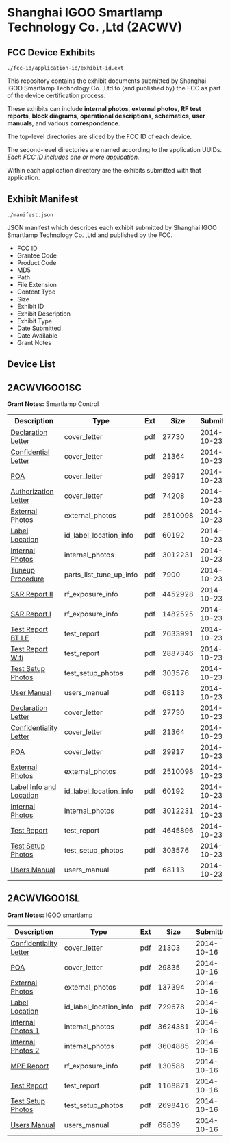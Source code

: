 # Shanghai IGOO Smartlamp Technology Co. ,Ltd (2ACWV)
## FCC Device Exhibits

```
./fcc-id/application-id/exhibit-id.ext
```

This repository contains the exhibit documents submitted by Shanghai IGOO Smartlamp Technology Co. ,Ltd to (and published by) the FCC as part of the device certification process.

These exhibits can include **internal photos**, **external photos**, **RF test reports**, **block diagrams**, **operational descriptions**, **schematics**, **user manuals**, and various **correspondence**.

The top-level directories are sliced by the FCC ID of each device.

The second-level directories are named according to the application UUIDs. *Each FCC ID includes one or more application.*

Within each application directory are the exhibits submitted with that application. 

## Exhibit Manifest

```
./manifest.json
```

JSON manifest which describes each exhibit submitted by Shanghai IGOO Smartlamp Technology Co. ,Ltd and published by the FCC.

- FCC ID
- Grantee Code
- Product Code
- MD5
- Path
- File Extension
- Content Type
- Size
- Exhibit ID
- Exhibit Description
- Exhibit Type
- Date Submitted
- Date Available
- Grant Notes

## Device List
## 2ACWVIGOO1SC
**Grant Notes:** Smartlamp Control

| Description | Type | Ext | Size | Submitted | Available |
| ----------- | ---- | --- | ---- | --------- | --------- |
| [Declaration Letter](2ACWVIGOO1SC/8fba15c31ccbbf10e350d7f9aeba20c1/2425319.pdf) | cover_letter | pdf | 27730 | 2014-10-23 | 2014-10-23 |
| [Confidential Letter](2ACWVIGOO1SC/8fba15c31ccbbf10e350d7f9aeba20c1/2425321.pdf) | cover_letter | pdf | 21364 | 2014-10-23 | 2014-10-23 |
| [POA](2ACWVIGOO1SC/8fba15c31ccbbf10e350d7f9aeba20c1/2425322.pdf) | cover_letter | pdf | 29917 | 2014-10-23 | 2014-10-23 |
| [Authorization Letter](2ACWVIGOO1SC/8fba15c31ccbbf10e350d7f9aeba20c1/2425341.pdf) | cover_letter | pdf | 74208 | 2014-10-23 | 2014-10-23 |
| [External Photos](2ACWVIGOO1SC/8fba15c31ccbbf10e350d7f9aeba20c1/2425325.pdf) | external_photos | pdf | 2510098 | 2014-10-23 | 2014-10-23 |
| [Label Location](2ACWVIGOO1SC/8fba15c31ccbbf10e350d7f9aeba20c1/2425320.pdf) | id_label_location_info | pdf | 60192 | 2014-10-23 | 2014-10-23 |
| [Internal Photos](2ACWVIGOO1SC/8fba15c31ccbbf10e350d7f9aeba20c1/2425326.pdf) | internal_photos | pdf | 3012231 | 2014-10-23 | 2014-10-23 |
| [Tuneup Procedure](2ACWVIGOO1SC/8fba15c31ccbbf10e350d7f9aeba20c1/2425342.pdf) | parts_list_tune_up_info | pdf | 7900 | 2014-10-23 | 2014-10-23 |
| [SAR Report II](2ACWVIGOO1SC/8fba15c31ccbbf10e350d7f9aeba20c1/2425323.pdf) | rf_exposure_info | pdf | 4452928 | 2014-10-23 | 2014-10-23 |
| [SAR Report I](2ACWVIGOO1SC/8fba15c31ccbbf10e350d7f9aeba20c1/2425324.pdf) | rf_exposure_info | pdf | 1482525 | 2014-10-23 | 2014-10-23 |
| [Test Report BT LE](2ACWVIGOO1SC/8fba15c31ccbbf10e350d7f9aeba20c1/2425318.pdf) | test_report | pdf | 2633991 | 2014-10-23 | 2014-10-23 |
| [Test Report Wifi](2ACWVIGOO1SC/8fba15c31ccbbf10e350d7f9aeba20c1/2425344.pdf) | test_report | pdf | 2887346 | 2014-10-23 | 2014-10-23 |
| [Test Setup Photos](2ACWVIGOO1SC/8fba15c31ccbbf10e350d7f9aeba20c1/2425327.pdf) | test_setup_photos | pdf | 303576 | 2014-10-23 | 2014-10-23 |
| [User Manual](2ACWVIGOO1SC/8fba15c31ccbbf10e350d7f9aeba20c1/2425343.pdf) | users_manual | pdf | 68113 | 2014-10-23 | 2014-10-23 |
| [Declaration Letter](2ACWVIGOO1SC/a8c3c174f8fc93e12fb2fb6132a55b6f/2425319.pdf) | cover_letter | pdf | 27730 | 2014-10-23 | 2014-10-23 |
| [Confidentiality Letter](2ACWVIGOO1SC/a8c3c174f8fc93e12fb2fb6132a55b6f/2425321.pdf) | cover_letter | pdf | 21364 | 2014-10-23 | 2014-10-23 |
| [POA](2ACWVIGOO1SC/a8c3c174f8fc93e12fb2fb6132a55b6f/2425322.pdf) | cover_letter | pdf | 29917 | 2014-10-23 | 2014-10-23 |
| [External Photos](2ACWVIGOO1SC/a8c3c174f8fc93e12fb2fb6132a55b6f/2425325.pdf) | external_photos | pdf | 2510098 | 2014-10-23 | 2014-10-23 |
| [Label Info and Location](2ACWVIGOO1SC/a8c3c174f8fc93e12fb2fb6132a55b6f/2425320.pdf) | id_label_location_info | pdf | 60192 | 2014-10-23 | 2014-10-23 |
| [Internal Photos](2ACWVIGOO1SC/a8c3c174f8fc93e12fb2fb6132a55b6f/2425326.pdf) | internal_photos | pdf | 3012231 | 2014-10-23 | 2014-10-23 |
| [Test Report](2ACWVIGOO1SC/a8c3c174f8fc93e12fb2fb6132a55b6f/2425361.pdf) | test_report | pdf | 4645896 | 2014-10-23 | 2014-10-23 |
| [Test Setup Photos](2ACWVIGOO1SC/a8c3c174f8fc93e12fb2fb6132a55b6f/2425327.pdf) | test_setup_photos | pdf | 303576 | 2014-10-23 | 2014-10-23 |
| [Users Manual](2ACWVIGOO1SC/a8c3c174f8fc93e12fb2fb6132a55b6f/2425343.pdf) | users_manual | pdf | 68113 | 2014-10-23 | 2014-10-23 |
## 2ACWVIGOO1SL
**Grant Notes:** IGOO smartlamp

| Description | Type | Ext | Size | Submitted | Available |
| ----------- | ---- | --- | ---- | --------- | --------- |
| [Confidentiality Letter](2ACWVIGOO1SL/332b963a7a5d19576334dcf5275b65ed/2420052.pdf) | cover_letter | pdf | 21303 | 2014-10-16 | 2014-10-16 |
| [POA](2ACWVIGOO1SL/332b963a7a5d19576334dcf5275b65ed/2420053.pdf) | cover_letter | pdf | 29835 | 2014-10-16 | 2014-10-16 |
| [External Photos](2ACWVIGOO1SL/332b963a7a5d19576334dcf5275b65ed/2420047.pdf) | external_photos | pdf | 137394 | 2014-10-16 | 2014-10-16 |
| [Label Location](2ACWVIGOO1SL/332b963a7a5d19576334dcf5275b65ed/2420051.pdf) | id_label_location_info | pdf | 729678 | 2014-10-16 | 2014-10-16 |
| [Internal Photos 1](2ACWVIGOO1SL/332b963a7a5d19576334dcf5275b65ed/2420048.pdf) | internal_photos | pdf | 3624381 | 2014-10-16 | 2014-10-16 |
| [Internal Photos 2](2ACWVIGOO1SL/332b963a7a5d19576334dcf5275b65ed/2420049.pdf) | internal_photos | pdf | 3604885 | 2014-10-16 | 2014-10-16 |
| [MPE Report](2ACWVIGOO1SL/332b963a7a5d19576334dcf5275b65ed/2420055.pdf) | rf_exposure_info | pdf | 130588 | 2014-10-16 | 2014-10-16 |
| [Test Report](2ACWVIGOO1SL/332b963a7a5d19576334dcf5275b65ed/2420054.pdf) | test_report | pdf | 1168871 | 2014-10-16 | 2014-10-16 |
| [Test Setup Photos](2ACWVIGOO1SL/332b963a7a5d19576334dcf5275b65ed/2420050.pdf) | test_setup_photos | pdf | 2698416 | 2014-10-16 | 2014-10-16 |
| [Users Manual](2ACWVIGOO1SL/332b963a7a5d19576334dcf5275b65ed/2420056.pdf) | users_manual | pdf | 65839 | 2014-10-16 | 2014-10-16 |

